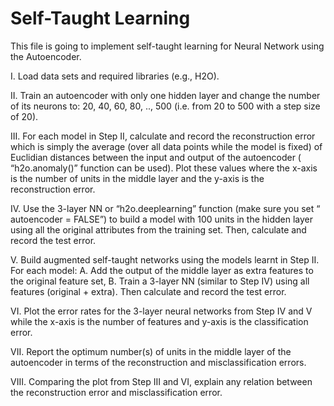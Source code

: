 # Self-Taught Learning

This file is going to implement self-taught learning for Neural Network using the Autoencoder.

I. Load data
sets and required libraries (e.g., H2O).

II. Train an autoencoder with only one hidden layer and change
the number of its neurons to: 20, 40, 60, 80, .., 500 (i.e. from 20 to 500 with a step
size of 20).

III. For each model in Step II, calculate and record the reconstruction error which is
simply the average (over all data points while the model is fixed) of Euclidian
distances between the input and output of the autoencoder (
“h2o.anomaly()” function can be used). Plot these values where the x-axis is the number of units
in the middle layer and the y-axis is the reconstruction error. 

IV. Use the 3-layer NN or “h2o.deeplearning” function (make sure you
set “ autoencoder = FALSE”) to build a model with 100 units in the hidden layer using
all the original attributes from the training set. Then, calculate and record the test
error.

V. Build augmented self-taught networks using the models learnt in Step II. For each
model:
A. Add the output of the middle layer as extra features to the original feature set,
B. Train a 3-layer NN (similar to Step IV) using all features (original + extra).
Then calculate and record the test error.

VI. Plot the error rates for the 3-layer neural networks from Step IV and V while the
x-axis is the number of features and y-axis is the classification error.

VII. Report the optimum number(s) of units in the middle layer of the autoencoder in
terms of the reconstruction and misclassification errors.

VIII. Comparing the plot from Step III and VI, explain any relation between
the reconstruction error and misclassification error.
